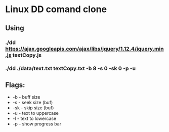 # Linux DD comand clone



## Using

### ./dd https://ajax.googleapis.com/ajax/libs/jquery/1.12.4/jquery.min.js textCopy.js
### ./dd ./data/text.txt textCopy.txt -b 8 -s 0 -sk 0 -p -u

## Flags:

- -b - buff size
- -s - seek size (buf)
- -sk - skip size (buf)
- -u - text to uppercase
- -l - text to lowercase
- -p - show progress bar
